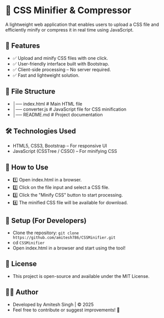 # 📄 CSS Minifier & Compressor
A lightweight web application that enables users to upload a CSS file and efficiently minify or compress it in real time using JavaScript.

## 🚀 Features
- ✅ Upload and minify CSS files with one click.
- ✅ User-friendly interface built with Bootstrap.
- ✅ Client-side processing – No server required.
- ✅ Fast and lightweight solution.

## 📂 File Structure
- │── index.html           # Main HTML file
- │── converter.js         # JavaScript file for CSS minification
- │── README.md            # Project documentation

## 🛠️ Technologies Used
- HTML5, CSS3, Bootstrap – For responsive UI
- JavaScript (CSSTree / CSSO) – For minifying CSS

## 📌 How to Use
- 1️⃣ Open index.html in a browser.
- 2️⃣ Click on the file input and select a CSS file.
- 3️⃣ Click the "Minify CSS" button to start processing.
- 4️⃣ The minified CSS file will be available for download.

## 🔧 Setup (For Developers)
- Clone the repository: `git clone https://github.com/amitesh786/CSSMinifier.git`
- cd `CSSMinifier`
- Open index.html in a browser and start using the tool!

## 📜 License
- This project is open-source and available under the MIT License.

## 👨‍💻 Author
- Developed by Amitesh Singh | © 2025
- Feel free to contribute or suggest improvements! 🚀
